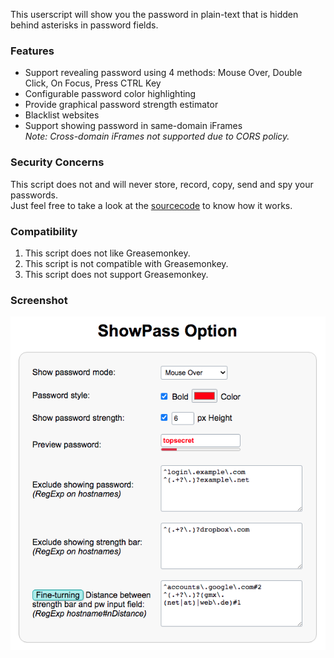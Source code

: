 This userscript will show you the password in plain-text that is hidden behind asterisks in password fields.

### Features

- Support revealing password using 4 methods: Mouse Over, Double Click, On Focus, Press CTRL Key
- Configurable password color highlighting
- Provide graphical password strength estimator
- Blacklist websites
- Support showing password in same-domain iFrames <br/>
*Note: Cross-domain iFrames not supported due to CORS policy.*

### Security Concerns

This script does not and will never store, record, copy, send and spy your passwords.<br/>
Just feel free to take a look at the [sourcecode](https://github.com/bitst0rm-pub/ShowPass/) to know how it works.

### Compatibility

1. This script does not like Greasemonkey.
2. This script is not compatible with Greasemonkey.
3. This script does not support Greasemonkey.

### Screenshot

![ShowPass](https://github.com/bitst0rm-pub/ShowPass/raw/master/screenshot.png)
